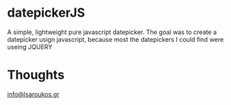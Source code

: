 # datepickerJS
 A simple, lightweight pure javascript datepicker. The goal was to create a datepicker usign javascript, because most the datepickers I could find were useing JQUERY
 
# Thoughts
  info@lsaroukos.gr
